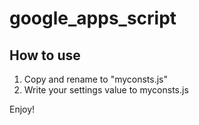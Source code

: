 # google_apps_script

## How to use
1. Copy and rename to "myconsts.js"
2. Write your settings value to myconsts.js

Enjoy!
